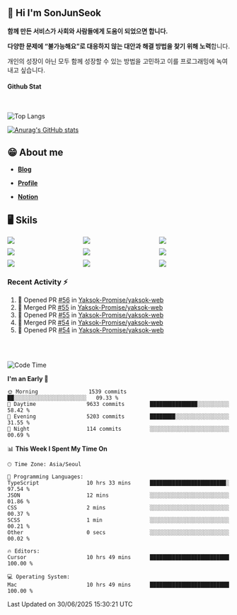 ## 👋 Hi I'm SonJunSeok

**함께 만든 서비스가 사회와 사람들에게 도움이 되었으면 합니다.** 

**다양한 문제에 “불가능해요”로 대응하지 않는 대안과 해결 방법을 찾기 위해 노력**합니다. 

개인의 성장이 아닌 모두 함께 성장할 수 있는 방법을 고민하고 이를 프로그래밍에 녹여내고 싶습니다.

#### Github Stat
<div style="margin-top:50px;">

![Top Langs](https://github-readme-stats.vercel.app/api/top-langs/?username=kd02109&layout=compact&bg_color=dbf4ff&title_color=67adcc&text_color=67adcc&hide_border=true&show_icons=true&icon_color=67adcc&rank_icon=github&count_private=true&card_width=400px&card_height=300px)

[![Anurag's GitHub stats](https://github-readme-stats.vercel.app/api?username=kd02109&bg_color=dbf4ff&title_color=67adcc&text_color=67adcc&hide_border=true&show_icons=true&icon_color=67adcc&rank_icon=github&count_private=true&card_width=250px)](https://github.com/anuraghazra/github-readme-stats)


</div>



## 😁 About me
-  <a href="https://sonblog.vercel.app/" target="_blank"><strong>Blog</strong></a>

-  <a href="https://nostalgic-marquis-7af.notion.site/Frontend-Engineer-ec9b6e38c7824e7fb7f6fca4fc8564a5?pvs=74" target="_blank"><strong>Profile</strong></a>

-  <a href="https://nostalgic-marquis-7af.notion.site/Front-End-f0f3b7fcec3045c482c1cd33dfcf2abc?pvs=74" target="_blank"><strong>Notion</strong></a>

## 🖥️ Skils


<div style="display:grid; grid-template-rows:repeat(3, 1fr); grid-template-columns:repeat(3, 1fr); gap:10px">
  <img src="https://img.shields.io/badge/javascript-F7DF1E?style=flat-square&logo=javascript&logoColor=black"> 
  <img src="https://img.shields.io/badge/typescript-3178C6?style=flat-square&logo=typescript&logoColor=white"/>
  <img src="https://img.shields.io/badge/react-61DAFB?style=flat-square&logo=react&logoColor=black"/>
  <img src="https://img.shields.io/badge/redux-764ABC?style=flat-square&logo=redux&logoColor=white"/>
  <img src="https://img.shields.io/badge/styledcomponents-DB7093?style=flat-square&logo=styledcomponents&logoColor=white"/>
  <img src="https://img.shields.io/badge/tailwindcss-06B6D4?style=flat-square&logo=tailwindcss&logoColor=white"/>
  <img src="https://img.shields.io/badge/reactquery-FF4154?style=flat-square&logo=reactquery&logoColor=white"/>
  <img src="https://img.shields.io/badge/Next.js-B4B4DC?style=flat&logo=Next.js&logoColor=black"/>
  <img src="https://img.shields.io/badge/reactrouter-CA4245?style=flat-square&logo=reactrouter&logoColor=white"/>
</div>

### Recent Activity :zap:
<!--START_SECTION:activity-->
1. 💪 Opened PR [#56](https://github.com/Yaksok-Promise/yaksok-web/pull/56) in [Yaksok-Promise/yaksok-web](https://github.com/Yaksok-Promise/yaksok-web)
2. 🎉 Merged PR [#55](https://github.com/Yaksok-Promise/yaksok-web/pull/55) in [Yaksok-Promise/yaksok-web](https://github.com/Yaksok-Promise/yaksok-web)
3. 💪 Opened PR [#55](https://github.com/Yaksok-Promise/yaksok-web/pull/55) in [Yaksok-Promise/yaksok-web](https://github.com/Yaksok-Promise/yaksok-web)
4. 🎉 Merged PR [#54](https://github.com/Yaksok-Promise/yaksok-web/pull/54) in [Yaksok-Promise/yaksok-web](https://github.com/Yaksok-Promise/yaksok-web)
5. 💪 Opened PR [#54](https://github.com/Yaksok-Promise/yaksok-web/pull/54) in [Yaksok-Promise/yaksok-web](https://github.com/Yaksok-Promise/yaksok-web)
<!--END_SECTION:activity-->

<br/>
<br/>

<!--START_SECTION:waka-->
![Code Time](http://img.shields.io/badge/Code%20Time-2%2C341%20hrs%2033%20mins-blue)

**I'm an Early 🐤** 

```text
🌞 Morning                1539 commits        ██░░░░░░░░░░░░░░░░░░░░░░░   09.33 % 
🌆 Daytime                9633 commits        ███████████████░░░░░░░░░░   58.42 % 
🌃 Evening                5203 commits        ████████░░░░░░░░░░░░░░░░░   31.55 % 
🌙 Night                  114 commits         ░░░░░░░░░░░░░░░░░░░░░░░░░   00.69 % 
```


📊 **This Week I Spent My Time On** 

```text
🕑︎ Time Zone: Asia/Seoul

💬 Programming Languages: 
TypeScript               10 hrs 33 mins      ████████████████████████░   97.54 % 
JSON                     12 mins             ░░░░░░░░░░░░░░░░░░░░░░░░░   01.86 % 
CSS                      2 mins              ░░░░░░░░░░░░░░░░░░░░░░░░░   00.37 % 
SCSS                     1 min               ░░░░░░░░░░░░░░░░░░░░░░░░░   00.21 % 
Other                    0 secs              ░░░░░░░░░░░░░░░░░░░░░░░░░   00.02 % 

🔥 Editors: 
Cursor                   10 hrs 49 mins      █████████████████████████   100.00 % 

💻 Operating System: 
Mac                      10 hrs 49 mins      █████████████████████████   100.00 % 
```


 Last Updated on 30/06/2025 15:30:21 UTC
<!--END_SECTION:waka-->
